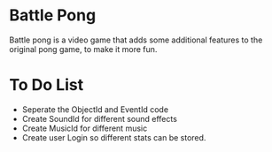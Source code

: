 <h1>Battle Pong</h1>

<p>
	Battle pong is a video game that adds some additional features to the original pong game, to make it more fun.
</p>


<h1>To Do List</h1>
<ul>
	<li>Seperate the ObjectId and EventId code</li>
	<li>Create SoundId for different sound effects</li>
	<li>Create MusicId for different music</li>
	<li>Create user Login so different stats can be stored.</li>
</ul>







